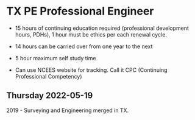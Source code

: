 # TX PE Professional Engineer

- 15 hours of continuing education required (professional development hours, PDHs), 1 hour must be ethics per
  each renewal cycle.

- 14 hours can be carried over from one year to the next
- 5 hour maximum self study time

- Can use NCEES website for tracking. Call it CPC (Continuing
  Professional Competency)


## Thursday 2022-05-19

2019 - Surveying and Engineering merged in TX.
